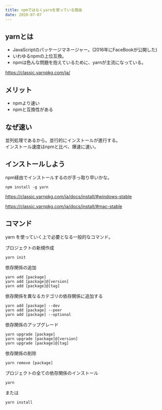 ```yaml
---
title: npmではなくyarnを使っている理由
date: 2020-07-07
---
```


## yarnとは

- JavaScriptのパッケージマネージャー。(2016年にFaceBookが公開した)
- いわゆるnpmの上位互換。
- npmは色んな問題を抱えているために、yarnが主流になっている。

https://classic.yarnpkg.com/ja/

## メリット
- npmより速い
- npmと互換性がある

## なぜ速い
並列処理であるから。並行的にインストールが進行する。<br/>
インストール速度はnpmと比べ、爆速に速い。

## インストールしよう

npm経由でインストールするのが手っ取り早いかな。

```
npm install -g yarn
```

https://classic.yarnpkg.com/ja/docs/install/#windows-stable

https://classic.yarnpkg.com/ja/docs/install/#mac-stable


## コマンド

yarn を使っていく上で必要となる一般的なコマンド。

プロジェクトの新規作成
```
yarn init
```

依存関係の追加
```
yarn add [package]
yarn add [package]@[version]
yarn add [package]@[tag]
```

依存関係を異なるカテゴリの依存関係に追加する
```
yarn add [package] --dev
yarn add [package] --peer
yarn add [package] --optional
```

依存関係のアップグレード
```
yarn upgrade [package]
yarn upgrade [package]@[version]
yarn upgrade [package]@[tag]
```

依存関係の削除
```
yarn remove [package]
```

プロジェクトの全ての依存関係のインストール
```
yarn
```

または

```
yarn install
```